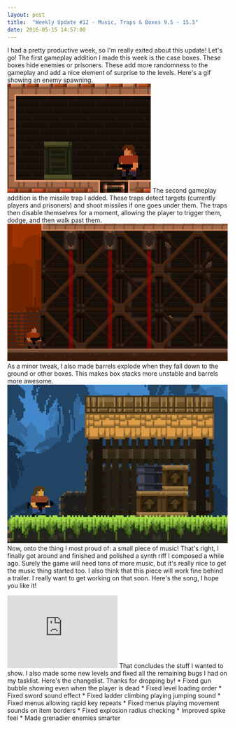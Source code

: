 ```yaml
---
layout: post
title:  "Weekly Update #12 - Music, Traps & Boxes 9.5 - 15.5"
date: 2016-05-15 14:57:00
---
```

I had a pretty productive week, so I'm really exited about this update! Let's go!
The first gameplay addition I made this week is the case boxes. These boxes hide enemies or prisoners. These add more randomness to the gameplay and add a nice element of surprise to the levels. Here's a gif showing an enemy spawning.
![Surprise!](/assets/WeeklyUpdates/12/SurpriseBox.gif)
The second gameplay addition is the missile trap I added. These traps detect targets (currently players and prisoners) and shoot missiles if one goes under them. The traps then disable themselves for a moment, allowing the player to trigger them, dodge, and then walk past them.
![Watch out for the missiles!](/assets/WeeklyUpdates/12/MissileTrap.gif)
As a minor tweak, I also made barrels explode when they fall down to the ground or other boxes. This makes box stacks more unstable and barrels more awesome.
![Look at those innocent boxes getting blown up.](/assets/WeeklyUpdates/12/BarrelExplosion.gif)
Now, onto the thing I most proud of: a small piece of music! That's right, I finally got around and finished and polished a synth riff I composed a while ago. Surely the game will need tons of more music, but it's really nice to get the music thing started too. I also think that this piece will work fine behind a trailer. I really want to get working on that soon. Here's the song, I hope you like it!

<iframe class="soundcloud" frameborder="no" height="166" scrolling="no" src="https://w.soundcloud.com/player/?url=https%3A//api.soundcloud.com/tracks/264198545&amp;color=ff5500&amp;auto_play=false&amp;hide_related=true&amp;show_comments=false&amp;show_user=true&amp;show_reposts=false" width="50%"></iframe>
That concludes the stuff I wanted to show. I also made some new levels and fixed all the remaining bugs I had on my tasklist. Here's the changelist. Thanks for dropping by!
*   Fixed gun bubble showing even when the player is dead
*   Fixed level loading order
*   Fixed sword sound effect
*   Fixed ladder climbing playing jumping sound
*   Fixed menus allowing rapid key repeats
*   Fixed menus playing movement sounds on item borders
*   Fixed explosion radius checking
*   Improved spike feel
*   Made grenadier enemies smarter
